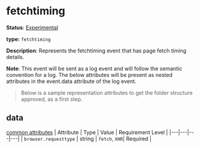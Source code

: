 # fetchtiming

**Status**: [Experimental](../../../../document-status.md)

**type:** `fetchtiming`

**Description**: Represents the fetchtiming  event that has page fetch timing details.

**Note**: This event will be sent as a log event and will follow the semantic convention for a log.  The below attributes will be present as nested attributes in the event.data attribute of the log event.

> Below is a sample representation attributes to get the folder structure approved, as a first step.

## data

[common attributes](.\common.md)
| Attribute  | Type | Value  | Requirement Level |
|---|---|---|---|
| `browser.requesttype` | string | `fetch`, `XHR`| Required |
